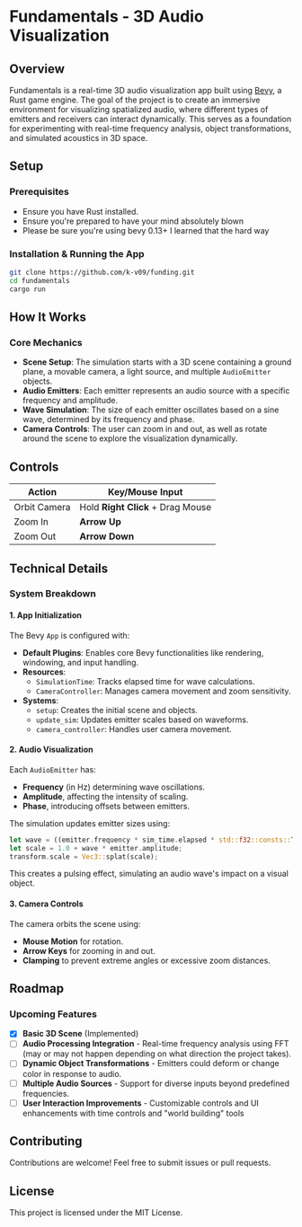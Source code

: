 # Fundamentals - 3D Audio Visualization

## Overview
Fundamentals is a real-time 3D audio visualization app built using [Bevy](https://bevyengine.org/), a Rust game engine. The goal of the project is to create an immersive environment for visualizing spatialized audio, where different types of emitters and receivers can interact dynamically. This serves as a foundation for experimenting with real-time frequency analysis, object transformations, and simulated acoustics in 3D space.

## Setup
### Prerequisites
- Ensure you have Rust installed.
- Ensure you're prepared to have your mind absolutely blown
- Please be sure you're using bevy 0.13+ I learned that the hard way

### Installation & Running the App
```sh
git clone https://github.com/k-v09/funding.git
cd fundamentals
cargo run
```

## How It Works
### Core Mechanics
- **Scene Setup**: The simulation starts with a 3D scene containing a ground plane, a movable camera, a light source, and multiple `AudioEmitter` objects.
- **Audio Emitters**: Each emitter represents an audio source with a specific frequency and amplitude.
- **Wave Simulation**: The size of each emitter oscillates based on a sine wave, determined by its frequency and phase.
- **Camera Controls**: The user can zoom in and out, as well as rotate around the scene to explore the visualization dynamically.

## Controls
| Action         | Key/Mouse Input  |
|---------------|----------------|
| Orbit Camera | Hold **Right Click** + Drag Mouse |
| Zoom In | **Arrow Up** |
| Zoom Out | **Arrow Down** |

## Technical Details
### System Breakdown
#### 1. App Initialization
The Bevy `App` is configured with:
- **Default Plugins**: Enables core Bevy functionalities like rendering, windowing, and input handling.
- **Resources**:
  - `SimulationTime`: Tracks elapsed time for wave calculations.
  - `CameraController`: Manages camera movement and zoom sensitivity.
- **Systems**:
  - `setup`: Creates the initial scene and objects.
  - `update_sim`: Updates emitter scales based on waveforms.
  - `camera_controller`: Handles user camera movement.

#### 2. Audio Visualization
Each `AudioEmitter` has:
- **Frequency** (in Hz) determining wave oscillations.
- **Amplitude**, affecting the intensity of scaling.
- **Phase**, introducing offsets between emitters.

The simulation updates emitter sizes using:
```rust
let wave = ((emitter.frequency * sim_time.elapsed * std::f32::consts::TAU) + emitter.phase).sin();
let scale = 1.0 + wave * emitter.amplitude;
transform.scale = Vec3::splat(scale);
```
This creates a pulsing effect, simulating an audio wave's impact on a visual object.

#### 3. Camera Controls
The camera orbits the scene using:
- **Mouse Motion** for rotation.
- **Arrow Keys** for zooming in and out.
- **Clamping** to prevent extreme angles or excessive zoom distances.

## Roadmap
### Upcoming Features
- [x] **Basic 3D Scene** (Implemented)  
- [ ] **Audio Processing Integration** - Real-time frequency analysis using FFT (may or may not happen depending on what direction the project takes). 
- [ ] **Dynamic Object Transformations** - Emitters could deform or change color in response to audio.  
- [ ] **Multiple Audio Sources** - Support for diverse inputs beyond predefined frequencies.  
- [ ] **User Interaction Improvements** - Customizable controls and UI enhancements with time controls and "world building" tools

## Contributing
Contributions are welcome! Feel free to submit issues or pull requests.

## License
This project is licensed under the MIT License.


